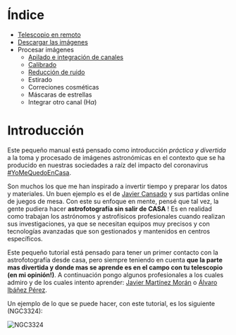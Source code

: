 # Índice

* [Telescopio en remoto](telescopio.html)
* [Descargar las imágenes](descarga.html)
* Procesar imágenes
  * [Apilado e integración de canales](procesado_apilado.html)
  * [Calibrado](procesado_calibrado.html)
  * [Reducción de ruido](procesado_rn.html)
  * Estirado
  * Correciones cosméticas
  * Máscaras de estrellas
  * Integrar otro canal (H$\alpha$)



# Introducción

Este pequeño manual está pensado como introducción _práctica y divertida_ a la toma y procesado de imágenes astronómicas en el contexto que se ha producido en nuestras sociedades a raíz del impacto del coronavirus [#YoMeQuedoEnCasa](https://twitter.com/search?q=%23YoMeQuedoEnCasa&src=typed_query).

Son muchos los que me han inspirado a invertir tiempo y preparar los datos y materiales. Un buen ejemplo es el de [Javier Cansado](https://twitter.com/cansado2/status/1239894169365209088) y sus partidas online de juegos de mesa. Con este su enfoque en mente, pensé que tal vez, la gente pudiera hacer **astrofotografía sin salir de CASA** ! Es en realidad como trabajan los astrónomos y astrofísicos profesionales cuando realizan sus investigaciones, ya que se necesitan equipos muy precisos y con tecnologías avanzadas que son gestionados y mantenidos en centros específicos.

Este pequeño tutorial está pensado para tener un primer contacto con la astrofotografía desde casa, pero siempre teniendo en cuenta **que la parte mas divertida y donde mas se aprende es en el campo con tu telescopio (en mi opinión!)**. A continuación pongo algunos profesionales a los cuales admiro y de los cuales intento aprender: [Javier Martínez Morán](https://twitter.com/jmartinezmoran) o [Álvaro Ibáñez Pérez](https://twitter.com/kokehtz).

Un ejemplo de lo que se puede hacer, con este tutorial, es los siguiente (NGC3324):


![NGC3324](img/NGC3324.jpg)
